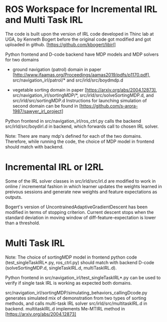 # ROS Workspace for Incremental IRL and Multi Task IRL

The code is built upon the version of IRL code developed in Thinc lab at UGA, by Kenneth Bogert before the original code got modified and got uploaded in github. [https://github.com/kbogert/libirl]

Python frontend and D-code backend have MDP models and MDP solvers for two domains

- ground navigation (patrol) domain in paper [http://www.ifaamas.org/Proceedings/aamas2019/pdfs/p1170.pdf], src/navigation_irl/patrol/* and src/irld/src/boydmdp.d

- vegetable sorting domain in paper [https://arxiv.org/abs/2004.12873], src/navigation_irl/sortingMDP/*, src/irld/src/solveSortingMDP.d, and src/irld/src/sortingMDP.d Instructions for launching simulation of second domain can be found in [https://github.com/s-arora-1987/sawyer_irl_project]

Python frontend in src/navigation_irl/ros_ctrl.py calls the backend src/irld/src/boydirl.d in backend, which forwards call to chosen IRL solver. 

Note: There are many mdp's defined for each of the two domains. Therefore, while running the code, the choice of MDP model in frontend should match with backend. 

# Incremental IRL or I2RL

Some of the IRL solver classes in src/irld/src/irl.d are modified to work in online / incremental fashion in which learner updates the weights learned in preivous sessions and generate new weights and feature expectations as outputs. 

Bogert's version of UncontrainedAdaptiveGradientDescent has been modified in terms of stopping criterion. Current descent stops when the standard deviation in moving window of diff-feature-expectation is lower than a threshold. 

#  Multi Task IRL

Note: The choice of sortingMDP model in frontend python code (test_singleTaskIRL*.py, ros_ctrl.py) should match with backend D-code (solveSortingMDP.d, singleTaskIRL.d, multiTaskIRL.d). 

Python frontend in src/navigation_irl/test_singleTaskIRL*.py can be used to verify if single task IRL is working as expected both domains. 

src/navigation_irl/sortingMDP/simulating_behaviors_callingDcode.py generates simulated mix of demonstration from two types of sorting methods, and calls multi-task IRL solver src/irld/src/multitaskIRL.d in backend. multitaskIRL.d implements Me-MTIRL method in  [https://arxiv.org/abs/2004.12873]
